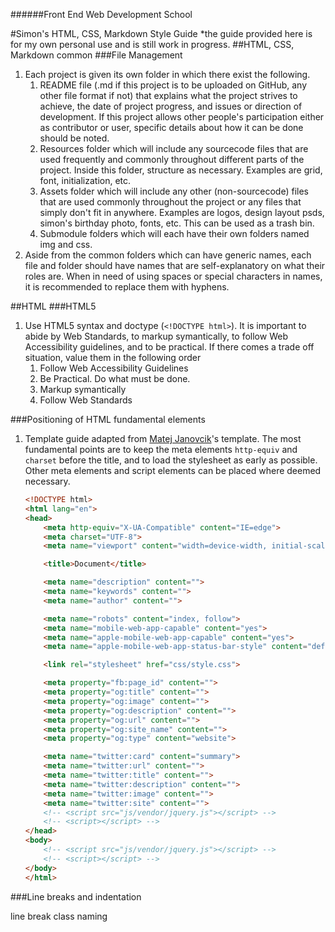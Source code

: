######Front End Web Development School

#Simon's HTML, CSS, Markdown Style Guide
*the guide provided here is for my own personal use and is still work in progress.
##HTML, CSS, Markdown common
###File Management
1. Each project is given its own folder in which there exist the following.
	1. README file (.md if this project is to be uploaded on GitHub, any other file format if not) that explains what the project strives to achieve, the date of project progress, and issues or direction of development. If this project allows other people's participation either as contributor or user, specific details about how it can be done should be noted.
	1. Resources folder which will include any sourcecode files that are used frequently and commonly throughout different parts of the project. Inside this folder, structure as necessary. Examples are grid, font, initialization, etc.
	1. Assets folder which will include any other (non-sourcecode) files that are used commonly throughout the project or any files that simply don't fit in anywhere. Examples are logos, design layout psds, simon's birthday photo, fonts, etc. This can be used as a trash bin.
	1. Submodule folders which will each have their own folders named img and css.
1. Aside from the common folders which can have generic names, each file and folder should have names that are self-explanatory on what their roles are. When in need of using spaces or special characters in names, it is recommended to replace them with hyphens.


##HTML
###HTML5
1. Use HTML5 syntax and doctype (`<!DOCTYPE html>`). It is important to abide by Web Standards, to markup symantically, to follow Web Accessibility guidelines, and to be practical. If there comes a trade off situation, value them in the following order
	1. Follow Web Accessibility Guidelines
	1. Be Practical. Do what must be done.
	1. Markup symantically
	1. Follow Web Standards

###Positioning of HTML fundamental elements
1. Template guide adapted from [Matej Janovcik](http://stackoverflow.com/users/763948/matej-janov%c4%8d%c3%adk)'s template. The most fundamental points are to keep the meta elements `http-equiv` and `charset` before the title, and to load the stylesheet as early as possible. Other meta elements and script elements can be placed where deemed necessary.

	```html
	<!DOCTYPE html>
	<html lang="en">
	<head>
		<meta http-equiv="X-UA-Compatible" content="IE=edge">
		<meta charset="UTF-8">
		<meta name="viewport" content="width=device-width, initial-scale=1.0">

		<title>Document</title>

		<meta name="description" content="">
		<meta name="keywords" content="">
		<meta name="author" content="">

		<meta name="robots" content="index, follow">
		<meta name="mobile-web-app-capable" content="yes">
		<meta name="apple-mobile-web-app-capable" content="yes">
		<meta name="apple-mobile-web-app-status-bar-style" content="default">

		<link rel="stylesheet" href="css/style.css">

		<meta property="fb:page_id" content="">
		<meta property="og:title" content="">
		<meta property="og:image" content="">
		<meta property="og:description" content="">
		<meta property="og:url" content="">
		<meta property="og:site_name" content="">
		<meta property="og:type" content="website">

		<meta name="twitter:card" content="summary">
		<meta name="twitter:url" content="">
		<meta name="twitter:title" content="">
		<meta name="twitter:description" content="">
		<meta name="twitter:image" content="">
		<meta name="twitter:site" content="">
		<!-- <script src="js/vendor/jquery.js"></script> -->
		<!-- <script></script> -->
	</head>
	<body>
		<!-- <script src="js/vendor/jquery.js"></script> -->
		<!-- <script></script> -->
	</body>
	</html>
	```

###Line breaks and indentation


line break
class naming

